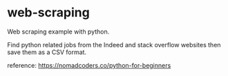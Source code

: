 # web-scraping
Web scraping example with python.

Find python related jobs from the Indeed and stack overflow websites then save them as a CSV format.

reference: https://nomadcoders.co/python-for-beginners
